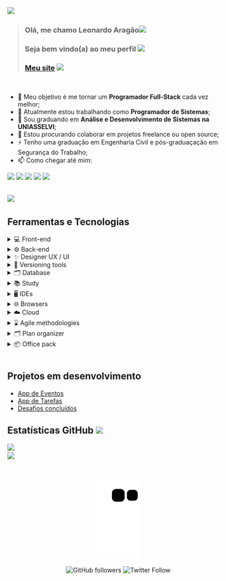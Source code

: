 ![](https://komarev.com/ghpvc/?username=lewoaragao&color=blueviolet&style=flat-square)

> ### Olá, me chamo Leonardo Aragão<img src="https://c.tenor.com/WXJXOkgr5FoAAAAi/smiley-emoji.gif" width=40> <br>
> ### Seja bem vindo(a) ao meu perfil <img src="https://c.tenor.com/Wx9IEmZZXSoAAAAi/hi.gif" width=40>
> ### <a href="https://www.lewoaragao.com.br">Meu site</a> <img src="https://c.tenor.com/1yDkJOVClPwAAAAi/backhand-index-pointing-left-joypixels.gif" width=40>


<br>

- 🎯 Meu objetivo é me tornar um **Programador Full-Stack** cada vez melhor;
- 🔭 Atualmente estou trabalhando como **Programador de Sistemas**;
- 🌱 Sou graduando em **Análise e Desenvolvimento de Sistemas na UNIASSELVI**;
- 👯 Estou procurando colaborar em projetos freelance ou open source;
- ⚡ Tenho uma graduação em Engenharia Civil e pós-graduaçação em Segurança do Trabalho;
- 📫 Como chegar até mim: 

<div>
<a href="https://github.com/lewoaragao" target="_blank"><img src="https://img.shields.io/badge/Github-000?style=for-the-badge&logo=github&logoColor=white"></a>
<a href="https://instagram.com/lewoaragao"><img src="https://img.shields.io/badge/-Instagram-%23E4405F?style=for-the-badge&logo=instagram&logoColor=white"></a>
<a href="https://www.linkedin.com/in/lewoaragao"><img src="https://img.shields.io/badge/-LinkedIn-%230077B5?style=for-the-badge&logo=linkedin&logoColor=white"></a>
<a href="https://wa.me/5585997972854"><img src="https://img.shields.io/badge/-WhatsApp-25D366?style=for-the-badge&logo=whatsapp&logoColor=white"></a>  
<a href="https://www.twitter.com/lewoaragao1"><img src="https://img.shields.io/badge/Twitter-1ca0f1?style=for-the-badge&logo=twitter&logoColor=white"></a> 
</div> 
<br>

<div>

![](https://blog.vindi.com.br/wp-content/uploads/2018/02/qual-futuro-do-pagamento.gif)

</div>


## Ferramentas e Tecnologias
<div>
  
<details>
<summary>💻 Front-end</summary>
<br>
<img src="https://img.shields.io/badge/Thymeleaf-%23005C0F.svg?style=for-the-badge&logo=Thymeleaf&logoColor=white">
<img src="https://img.shields.io/badge/HTML%205-E34F26?style=for-the-badge&logo=html5&logoColor=white">
<img src="https://img.shields.io/badge/CSS%203-1572B6?style=for-the-badge&logo=css3&logoColor=white">
<img src="https://img.shields.io/badge/Vue.js-35495E?style=for-the-badge&logo=vuedotjs&logoColor=4FC08D">
<img src="https://img.shields.io/badge/React-20232A?style=for-the-badge&logo=react&logoColor=61DAFB">
<img src="https://img.shields.io/badge/JavaScript-F7DF1E?style=for-the-badge&logo=javascript&logoColor=black">
<img src="https://img.shields.io/badge/Bootstrap-7952B3?style=for-the-badge&logo=bootstrap&logoColor=white">
<img src="https://img.shields.io/badge/jQuery-0769AD?style=for-the-badge&logo=jquery&logoColor=white">
<img src="https://img.shields.io/badge/Java-ED8B00?style=for-the-badge&logo=java&logoColor=white">
</details>
  
<details>
<summary>⚙️ Back-end</summary>
<br>
<img src="https://img.shields.io/badge/spring-%236DB33F.svg?style=for-the-badge&logo=spring&logoColor=white">
<img src="https://img.shields.io/badge/Node.js-339933?style=for-the-badge&logo=node.js&logoColor=white">
<img src="https://img.shields.io/badge/npm-CB3837?style=for-the-badge&logo=npm&logoColor=white">
<img src="https://img.shields.io/badge/Firebase-ffca28?style=for-the-badge&logo=firebase&logoColor=black">
<img src="https://img.shields.io/badge/Xampp-F37623?style=for-the-badge&logo=xampp&logoColor=white">
<img src="https://img.shields.io/badge/Java-ED8B00?style=for-the-badge&logo=java&logoColor=white">
<img src="https://img.shields.io/badge/Hibernate-59666C?style=for-the-badge&logo=Hibernate&logoColor=white">
</details>
  
<details>
<summary>✨ Designer UX / UI</summary>
<br>
<img src="https://img.shields.io/badge/Figma-F24E1E?style=for-the-badge&logo=figma&logoColor=white">
<img src="https://img.shields.io/badge/Adobe%20Photoshop-31A8FF?style=for-the-badge&logo=Adobe%20Photoshop&logoColor=black">
<img src="https://img.shields.io/badge/Canva-%2300C4CC.svg?&style=for-the-badge&logo=Canva&logoColor=white">
</details>
  
<details>
<summary>🔑 Versioning tools</summary>
<br> 
<img src="https://img.shields.io/badge/Git-F05032?style=for-the-badge&logo=git&logoColor=white">
<img src="https://img.shields.io/badge/GitHub-181717?style=for-the-badge&logo=github&logoColor=white">
<img src="https://img.shields.io/badge/GitLab-330F63?style=for-the-badge&logo=gitlab&logoColor=white">
</details>
  
<details>
<summary>🗂 Database</summary>
<br> 
<img src="https://img.shields.io/badge/MySQL-005C84?style=for-the-badge&logo=mysql&logoColor=white">
<img src="https://img.shields.io/badge/Microsoft_SQL_Server-CC2927?style=for-the-badge&logo=microsoft-sql-server&logoColor=white">
<img src="https://img.shields.io/badge/PostgreSQL-316192?style=for-the-badge&logo=postgresql&logoColor=white">
<img src="https://img.shields.io/badge/sqlite-%2307405e.svg?style=for-the-badge&logo=sqlite&logoColor=white">
</details>

<details>
<summary>📚 Study</summary>
<br> 
<img src="https://img.shields.io/badge/-Stackoverflow-FE7A16?style=for-the-badge&logo=stack-overflow&logoColor=white">
<img src="https://img.shields.io/badge/Duolingo-58CC02?style=for-the-badge&logo=Duolingo&logoColor=white">
<img src="https://img.shields.io/badge/Udemy-EC5252?style=for-the-badge&logo=Udemy&logoColor=white">
<img src="https://img.shields.io/badge/YouTube-FF0000?style=for-the-badge&logo=youtube&logoColor=white">  
<img src="https://img.shields.io/badge/freecodecamp-27273D?style=for-the-badge&logo=freecodecamp&logoColor=white">  
<img src="https://img.shields.io/badge/MDN_Web_Docs-black?style=for-the-badge&logo=mdnwebdocs&logoColor=white">  
</details>
  
<details>
<summary>🖥️ IDEs</summary>
<br> 
<img src="https://img.shields.io/badge/Visual_Studio_Code-0078D4?style=for-the-badge&logo=visual%20studio%20code&logoColor=white">
<img src="https://img.shields.io/badge/Eclipse-2C2255?style=for-the-badge&logo=eclipse&logoColor=white">
<img src="https://img.shields.io/badge/apache%20netbeans-1B6AC6?style=for-the-badge&logo=apache%20netbeans%20IDE&logoColor=white">
<img src="https://img.shields.io/badge/Codepen-000000?style=for-the-badge&logo=codepen&logoColor=white">
</details> 
  
<details>
<summary>🌐 Browsers</summary>
<br> 
<img src="https://img.shields.io/badge/Google_chrome-4285F4?style=for-the-badge&logo=Google-chrome&logoColor=white">
<img src="https://img.shields.io/badge/Firefox_Browser-FF7139?style=for-the-badge&logo=Firefox-Browser&logoColor=white">
<img src="https://img.shields.io/badge/Microsoft_Edge-0078D7?style=for-the-badge&logo=Microsoft-edge&logoColor=white">
</details> 
  
 <details>
<summary>☁️ Cloud</summary>
<br> 
<img src="https://img.shields.io/badge/Netlify-00C7B7?style=for-the-badge&logo=netlify&logoColor=white">
<img src="https://img.shields.io/badge/Heroku-430098?style=for-the-badge&logo=heroku&logoColor=white">
<img src="https://img.shields.io/badge/Vercel-000000?style=for-the-badge&logo=vercel&logoColor=white">
</details> 
  
<details>
<summary>⌛ Agile methodologies</summary>
<br> 
<img src="https://img.shields.io/badge/-Kanban-blue?style=for-the-badge">
<img src="https://img.shields.io/badge/-Scrum-orange?style=for-the-badge">
</details> 

<details>
<summary>🗂 Plan organizer</summary>
<br> 
<img src="https://img.shields.io/badge/Trello-0052CC?style=for-the-badge&logo=trello&logoColor=white">
<img src="https://img.shields.io/badge/-Mantis-green?style=for-the-badge">
</details> 
  
<details>
<summary>📦 Office pack</summary>
<br> 
<img src="https://img.shields.io/badge/Microsoft_Office-D83B01?style=for-the-badge&logo=microsoft-office&logoColor=white">
<img src="https://img.shields.io/badge/Microsoft_Excel-217346?style=for-the-badge&logo=microsoft-excel&logoColor=white">
<img src="https://img.shields.io/badge/Microsoft_Word-2B579A?style=for-the-badge&logo=microsoft-word&logoColor=white">
<img src="https://img.shields.io/badge/Microsoft_PowerPoint-B7472A?style=for-the-badge&logo=microsoft-powerpoint&logoColor=white">
<img src="https://img.shields.io/badge/LibreOffice-18A303?style=for-the-badge&logo=LibreOffice&logoColor=white">
</details>

<br>

## Projetos em desenvolvimento
- [App de Eventos](https://eventos-app-lca.herokuapp.com/)
- [App de Tarefas](https://lewoaragao.github.io/APP-DE-TAREFAS/)
- [Desafios concluídos](https://desafios-front-end-mentor.netlify.app/)

## Estatísticas GitHub <img src="https://github.githubassets.com/images/mona-loading-dark.gif" width=40>

<div>
  
<a href="https://github.com/lewoaragao">
<img src="https://github-readme-stats.vercel.app/api/top-langs/?username=lewoaragao&layout=compact&langs_count=7&theme=omni" height="180em"/>
<br>
<img src="https://github-readme-stats.vercel.app/api?username=lewoaragao&show_icons=true&theme=omni&include_all_commits=true&count_private=true" height="180em"/>
</div>
</a>
  
<br>
  
<div align="center">
  
![snake gif](https://github.com/Lewoaragao/Lewoaragao/blob/output/github-contribution-grid-snake.svg)
  
</div>


<div align="center">

  ![GitHub followers](https://img.shields.io/github/followers/lewoaragao?style=social)
  ![Twitter Follow](https://img.shields.io/twitter/follow/lewoaragao1?style=social)
  
</div>
